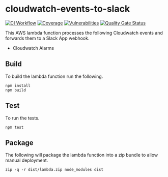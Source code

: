 # cloudwatch-events-to-slack

[![CI Workflow](https://github.com/previewme/cloudwatch-events-to-slack/actions/workflows/ci.yml/badge.svg)](https://github.com/previewme/cloudwatch-events-to-slack/actions/workflows/ci.yml)
[![Coverage](https://sonarcloud.io/api/project_badges/measure?project=previewme_cloudwatch-events-to-slack&metric=coverage)](https://sonarcloud.io/dashboard?id=previewme_cloudwatch-events-to-slack)
[![Vulnerabilities](https://sonarcloud.io/api/project_badges/measure?project=previewme_cloudwatch-events-to-slack&metric=vulnerabilities)](https://sonarcloud.io/dashboard?id=previewme_cloudwatch-events-to-slack)
[![Quality Gate Status](https://sonarcloud.io/api/project_badges/measure?project=previewme_cloudwatch-events-to-slack&metric=alert_status)](https://sonarcloud.io/dashboard?id=previewme_cloudwatch-events-to-slack)

This AWS lambda function processes the following Cloudwatch events and forwards them to a Slack App webhook.

* Cloudwatch Alarms

## Build

To build the lambda function run the following.

```
npm install
npm build
```

## Test

To run the tests.

```
npm test
```

## Package

The following will package the lambda function into a zip bundle to allow manual deployment.

```
zip -q -r dist/lambda.zip node_modules dist
```
